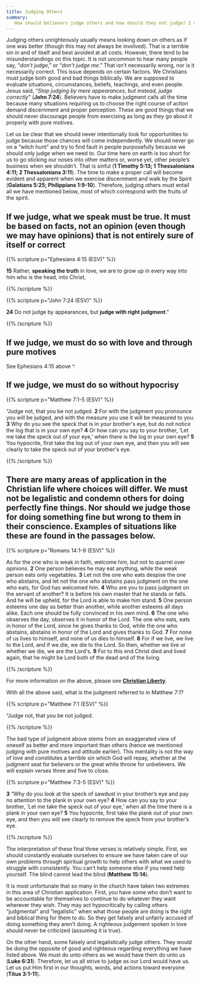 ```yaml
---
title: Judging Others
summary: 
   How should believers judge others and how should they not judge? I answer these questions in this topic. 
---
```


Judging others unrighteously usually means looking down on others as if one was better (though this may not always be involved). That is a terrible sin in and of itself and best avoided at all costs. However, there tend to be misunderstandings on this topic. It is not uncommon to hear many people say, “*don’t judge*,” or “*don’t judge me*.” That isn’t necessarily wrong, nor is it necessarily correct. This issue depends on certain factors. We Christians must judge both good and bad things biblically. We are supposed to evaluate situations, circumstances, beliefs, teachings, and even people. Jesus said, “*Stop judging by mere appearances, but instead, judge correctly*” (**John 7:24**). Believers have to make judgment calls all the time because many situations requiring us to choose the right course of action demand discernment and proper perception. These are good things that we should never discourage people from exercising as long as they go about it properly with pure motives. 

Let us be clear that we should never intentionally look for opportunities to judge because those chances will come independently. We should never go on a “witch hunt” and try to find fault in people purposefully because we should only judge when we need to. Our time here on earth is too short for us to go sticking our noses into other matters or, worse yet, other people’s business when we shouldn’t. That is sinful (**1 Timothy 5:13; 1 Thessalonians 4:11; 2 Thessalonians 3:11**). The time to make a proper call will become evident and apparent when we exercise discernment and walk by the Spirit (**Galatians 5:25; Philippians 1:9-10**). Therefore, judging others must entail all we have mentioned below, most of which correspond with the fruits of the spirit. 

## If we judge, what we speak must be true. It must be based on facts, not an opinion (even though we may have opinions) that is not entirely sure of itself or correct  

{{% scripture p="Ephesians 4:15 (ESV)" %}} 

**15** Rather, **speaking the truth** in love, we are to grow up in every way into him who is the head, into Christ,                                                             

{{% /scripture %}} 

{{% scripture p="John 7:24 (ESV)" %}} 

**24** Do not judge by appearances, but **judge with right judgment**.”                           

{{% /scripture %}} 

## **If we judge, we must do so with love and through pure motives**

See Ephesians 4:15 above ^. 

## **If we judge, we must do so without hypocrisy** 

{{% scripture p="Matthew 7:1-5 (ESV)" %}} 

“Judge not, that you be not judged. **2** For with the judgment you pronounce you will be judged, and with the measure you use it will be measured to you. **3** Why do you see the speck that is in your brother's eye, but do not notice the log that is in your own eye? **4** Or how can you say to your brother, ‘Let me take the speck out of your eye,’ when there is the log in your own eye? **5** You hypocrite, first take the log out of your own eye, and then you will see clearly to take the speck out of your brother's eye.                                                                            

{{% /scripture %}} 

##  There are many areas of application in the Christian life where choices will differ. We must not be legalistic and condemn others for doing perfectly fine things. Nor should we judge those for doing something fine but wrong to them in their conscience. Examples of situations like these are found in the passages below.

{{% scripture p="Romans 14:1-9 (ESV)" %}} 

As for the one who is weak in faith, welcome him, but not to quarrel over opinions. **2** One person believes he may eat anything, while the weak person eats only vegetables. **3** Let not the one who eats despise the one who abstains, and let not the one who abstains pass judgment on the one who eats, for God has welcomed him. **4** Who are you to pass judgment on the servant of another? It is before his own master that he stands or falls. And he will be upheld, for the Lord is able to make him stand. **5** One person esteems one day as better than another, while another esteems all days alike. Each one should be fully convinced in his own mind. **6** The one who observes the day, observes it in honor of the Lord. The one who eats, eats in honor of the Lord, since he gives thanks to God, while the one who abstains, abstains in honor of the Lord and gives thanks to God. **7** For none of us lives to himself, and none of us dies to himself. **8** For if we live, we live to the Lord, and if we die, we die to the Lord. So then, whether we live or whether we die, we are the Lord's. **9** For to this end Christ died and lived again, that he might be Lord both of the dead and of the living.            

{{% /scripture %}} 

For more information on the above, please see [**Christian Liberty**](/large-topical/christian-liberty/).

With all the above said, what is the judgment referred to in Matthew 7:1?

{{% scripture p="Matthew 7:1 (ESV)" %}} 

“Judge not, that you be not judged.                                                                             

{{% /scripture %}} 

The bad type of judgment above stems from an exaggerated view of oneself as better and more important than others (hence we mentioned judging with pure motives and attitude earlier). This mentality is not the way of love and constitutes a terrible sin which God will repay, whether at the judgment seat for believers or the great white throne for unbelievers. We will explain verses three and five to close. 

{{% scripture p="Matthew 7:3-5 (ESV)" %}} 

**3** “Why do you look at the speck of sawdust in your brother’s eye and pay no attention to the plank in your own eye? **4** How can you say to your brother, ‘Let me take the speck out of your eye,’ when all the time there is a plank in your own eye? **5** You hypocrite, first take the plank out of your own eye, and then you will see clearly to remove the speck from your brother’s eye.                                                     

{{% /scripture %}} 

The interpretation of these final three verses is relatively simple. First, we should constantly evaluate ourselves to ensure we have taken care of our own problems through spiritual growth to help others with what we used to struggle with consistently. You can’t help someone else if you need help yourself. The blind cannot lead the blind (**Matthew 15:14**). 

It is most unfortunate that so many in the church have taken two extremes in this area of Christian application. First, you have some who don’t want to be accountable for themselves to continue to do whatever they want wherever they wish. They may act hypocritically by calling others “judgmental” and “legalistic” when what those people are doing is the right and biblical thing for them to do. So they get falsely and unfairly accused of doing something they aren’t doing. A righteous judgement spoken in love should never be criticized (assuming it is true). 

On the other hand, some falsely and legalistically judge others. They would be doing the opposite of good and righteous regarding everything we have listed above. We must do unto others as we would have them do unto us (**Luke 6:31**). Therefore, let us all strive to judge as our Lord would have us. Let us put Him first in our thoughts, words, and actions toward everyone (**Titus 3:1-11**). 
